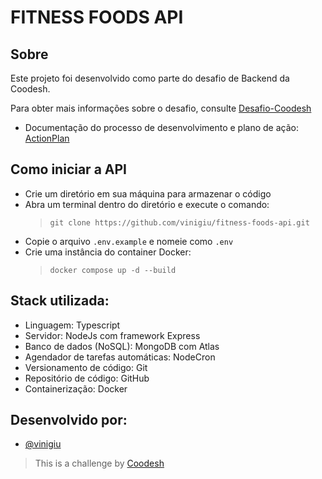 # FITNESS FOODS API

## Sobre
Este projeto foi desenvolvido como parte do desafio de Backend da Coodesh.

Para obter mais informações sobre o desafio, consulte [Desafio-Coodesh](https://lab.coodesh.com/viniciusgiuseppe/products-parser-20230105)

- Documentação do processo de desenvolvimento e plano de ação: [ActionPlan](https://github.com/vinigiu/fitness-foods-api/blob/master/ActionPlan.md)

## Como iniciar a API
- Crie um diretório em sua máquina para armazenar o código
- Abra um terminal dentro do diretório e execute o comando:
    > `git clone https://github.com/vinigiu/fitness-foods-api.git`
- Copie o arquivo `.env.example` e nomeie como `.env`
- Crie uma instância do container Docker:
    > `docker compose up -d --build`

## Stack utilizada:

- Linguagem: Typescript
- Servidor: NodeJs com framework Express
- Banco de dados (NoSQL): MongoDB com Atlas
- Agendador de tarefas automáticas: NodeCron
- Versionamento de código: Git
- Repositório de código: GitHub
- Containerização: Docker

## Desenvolvido por:
- [@vinigiu](https://github.com/vinigiu)
> This is a challenge by [Coodesh](https://coodesh.com/)